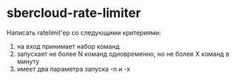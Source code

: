 # sbercloud-rate-limiter


Написать ratelimit'ер со следующими критериями:
1. на вход принимает набор команд
2. запускает не более N команд одновременно, но не более X команд в минуту
3. имеет два параметра запуска -n и -x
